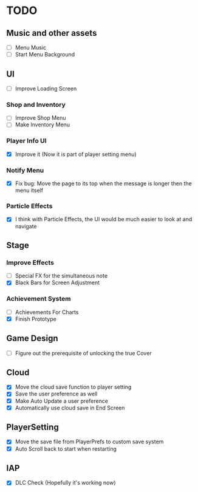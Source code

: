 # TODO
## Music and other assets
- [ ] Menu Music
- [ ] Start Menu Background

## UI
- [ ] Improve Loading Screen
### Shop and Inventory
- [ ] Improve Shop Menu
- [ ] Make Inventory Menu
### Player Info UI
- [X] Improve it (Now it is part of player setting menu)
### Notify Menu
- [X] Fix bug: Move the page to its top when the message is longer then the menu itself
### Particle Effects
- [X] I think with Particle Effects, the UI would be much easier to look at and navigate

## Stage
### Improve Effects
- [ ] Special FX for the simultaneous note
- [X] Black Bars for Screen Adjustment
### Achievement System
- [ ] Achievements For Charts
- [X] Finish Prototype

## Game Design
- [ ] Figure out the prerequisite of unlocking the true Cover
## Cloud
- [X] Move the cloud save function to player setting
- [X] Save the user preference as well
- [X] Make Auto Update a user preference
- [X] Automatically use cloud save in End Screen

## PlayerSetting
- [X] Move the save file from PlayerPrefs to custom save system
- [X] Auto Scroll back to start when restarting

## IAP
- [X] DLC Check (Hopefully it's working now)
